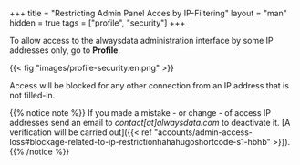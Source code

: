 +++
title = "Restricting Admin Panel Acces by IP-Filtering"
layout = "man"
hidden = true
tags = ["profile", "security"]
+++

To allow access to the alwaysdata administration interface by some IP addresses only, go to **Profile**.

{{< fig "images/profile-security.en.png" >}}

Access will be blocked for any other connection from an IP address that is not filled-in.

{{% notice note %}}
If you made a mistake - or change - of access IP addresses send an email to *contact[at]alwaysdata.com* to deactivate it. [A verification will be carried out]({{< ref "accounts/admin-access-loss#blockage-related-to-ip-restrictionhahahugoshortcode-s1-hbhb" >}}).
{{% /notice %}}
